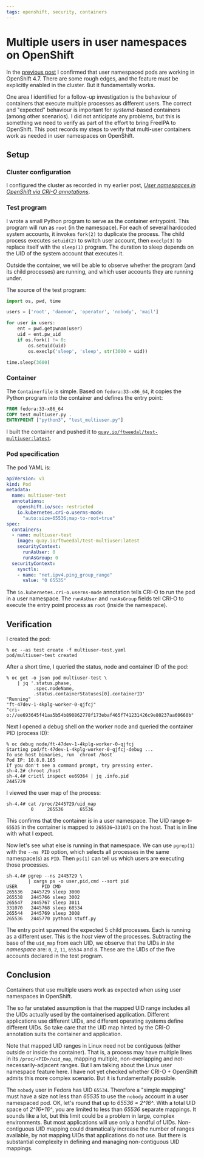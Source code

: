 ```yaml
---
tags: openshift, security, containers
---
```


# Multiple users in user namespaces on OpenShift

In the [previous
post](2021-03-03-openshift-4.7-user-namespaces.html) I confirmed
that user namespaced pods are working in OpenShift 4.7.  There are
some rough edges, and the feature must be explicitly enabled in the
cluster.  But it fundamentally works.

One area I identified for a follow-up investigation is the behaviour
of containers that execute multiple processes as different users.
The correct and "expected" behaviour is important for
*systemd*-based containers (among other scenarios).  I did not
anticipate any problems, but this is something we need to verify as
part of the effort to bring FreeIPA to OpenShift.  This post records
my steps to verify that multi-user containers work as needed in user
namespaces on OpenShift.


## Setup

### Cluster configuration

I configured the cluster as recorded in my earlier post, [*User
namespaces in OpenShift via CRI-O
annotations*](2020-12-01-openshift-crio-userns.html).

### Test program

I wrote a small Python program to serve as the container entrypoint.
This program will run as `root` (in the namespace).  For each of
several hardcoded system accounts, it invokes `fork(2)` to duplicate
the process.  The child process executes `setuid(2)` to switch user
account, then `execlp(3)` to replace itself with the `sleep(1)`
program.  The duration to sleep depends on the UID of the system
account that executes it.

Outside the container, we will be able to observe whether the
program (and its child processes) are running, and which user
accounts they are running under.

The source of the test program:

```python
import os, pwd, time

users = ['root', 'daemon', 'operator', 'nobody', 'mail']

for user in users:
    ent = pwd.getpwnam(user)
    uid = ent.pw_uid
    if os.fork() != 0:
        os.setuid(uid)
        os.execlp('sleep', 'sleep', str(3000 + uid))

time.sleep(3600)
```

### Container

The `Containerfile` is simple.  Based on `fedora:33-x86_64`, it
copies the Python program into the container and defines the entry
point:

```Dockerfile
FROM fedora:33-x86_64
COPY test_multiuser.py .
ENTRYPOINT ["python3", "test_multiuser.py"]
```

I built the container and pushed it to
[`quay.io/ftweedal/test-multiuser:latest`][container].

[container]: https://quay.io/repository/ftweedal/test-multiuser


### Pod specification

The pod YAML is:

```yaml
apiVersion: v1
kind: Pod
metadata:
  name: multiuser-test
  annotations:
    openshift.io/scc: restricted
    io.kubernetes.cri-o.userns-mode:
      "auto:size=65536;map-to-root=true"
spec:
  containers:
  - name: multiuser-test
    image: quay.io/ftweedal/test-multiuser:latest
    securityContext:
      runAsUser: 0
      runAsGroup: 0
  securityContext:
    sysctls:
    - name: "net.ipv4.ping_group_range"
      value: "0 65535"
```

The `io.kubernetes.cri-o.userns-mode` annotation tells CRI-O to run
the pod in a user namespace.  The `runAsUser` and `runAsGroup`
fields tell CRI-O to execute the entry point process as `root`
(inside the namespace).


## Verification

I created the pod:

```shell
% oc --as test create -f multiuser-test.yaml
pod/multiuser-test created
```

After a short time, I queried the status, node
and container ID of the pod:

```shell
% oc get -o json pod multiuser-test \
    | jq '.status.phase,
          .spec.nodeName,
          .status.containerStatuses[0].containerID'
"Running"
"ft-47dev-1-4kplg-worker-0-qjfcj"
"cri-o://ee693645f41aa5b54b890862778f173ebaf465f741231426c9e80237aa60660b"
```

Next I opened a debug shell on the worker node and queried the
container PID (process ID):

```shell
% oc debug node/ft-47dev-1-4kplg-worker-0-qjfcj
Starting pod/ft-47dev-1-4kplg-worker-0-qjfcj-debug ...
To use host binaries, run `chroot /host`
Pod IP: 10.8.0.165
If you don't see a command prompt, try pressing enter.
sh-4.2# chroot /host
sh-4.4# crictl inspect ee69364 | jq .info.pid
2445729
```

I viewed the user map of the process:

```shell
sh-4.4# cat /proc/2445729/uid_map
         0     265536      65536
```

This confirms that the container is in a user namespace.  The UID
range `0`–`65535` in the container is mapped to `265536`–`331071` on
the host.  That is in line with what I expect.

Now let's see what else is running in that namespace.  We can use
`pgrep(1)` with the `--ns PID` option, which selects all processes
in the same namespace(s) as `PID`.  Then `ps(1)` can tell us which
users are executing those processes.

```shell
sh-4.4# pgrep --ns 2445729 \
        | xargs ps -o user,pid,cmd --sort pid
USER         PID CMD
265536   2445729 sleep 3000
265538   2445766 sleep 3002
265547   2445767 sleep 3011
331070   2445768 sleep 68534
265544   2445769 sleep 3008
265536   2445770 python3 stuff.py
```

The entry point spawned the expected 5 child processes.  Each is
running as a different user.  This is the *host* view of the
processes.  Subtracting the base of the `uid_map` from each UID, we
observe that the UIDs *in the namespace* are: `0`, `2`, `11`,
`65534` and `8`.  These are the UIDs of the five accounts declared
in the test program.


## Conclusion

Containers that use multiple users work as expected when using user
namespaces in OpenShift.

The so far unstated assumption is that the mapped UID range includes
all the UIDs actually used by the containerised application.
Different applications use different UIDs, and different operating
systems define different UIDs.  So take care that the UID map hinted
by the CRI-O annotation suits the container and application.

Note that mapped UID ranges in Linux need not be contiguous (either
outside or inside the container).  That is, a process may have
multiple lines in its `/proc/<PID>/uid_map`, mapping multiple,
non-overlapping and not-necessarily-adjacent ranges.  But I am
talking about the Linux user namespace feature here.  I have not yet
checked whether CRI-O + OpenShift admits this more complex scenario.
But it is fundamentally possible.

The `nobody` user in Fedora has UID `65534`.  Therefore a "simple
mapping" must have a size not less than *65535* to use the `nobody`
account in a user namespaced pod.  OK, let's round that up to *65536
= 2^16^*.  With a total UID space of *2^16+16^*, you are limited to
less than *65536* separate mappings.  It sounds like a lot, but this
limit could be a problem in large, complex environments.  But most
applications will use only a handful of UIDs.  Non-contiguous UID
mapping could dramatically increase the number of ranges available,
by not mapping UIDs that applications do not use.  But there is
substantial complexity in defining and managing non-contiguous UID
mappings.
